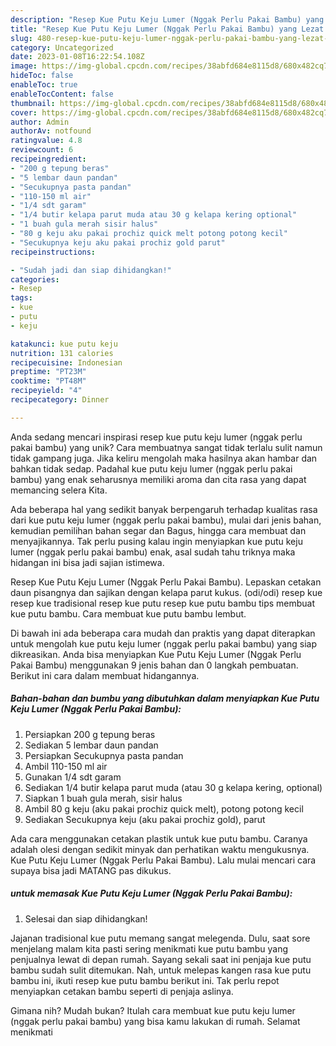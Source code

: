 ```yaml
---
description: "Resep Kue Putu Keju Lumer (Nggak Perlu Pakai Bambu) yang Lezat Sekali"
title: "Resep Kue Putu Keju Lumer (Nggak Perlu Pakai Bambu) yang Lezat Sekali"
slug: 480-resep-kue-putu-keju-lumer-nggak-perlu-pakai-bambu-yang-lezat-sekali
category: Uncategorized
date: 2023-01-08T16:22:54.108Z
image: https://img-global.cpcdn.com/recipes/38abfd684e8115d8/680x482cq70/kue-putu-keju-lumer-nggak-perlu-pakai-bambu-foto-resep-utama.jpg
hideToc: false
enableToc: true
enableTocContent: false
thumbnail: https://img-global.cpcdn.com/recipes/38abfd684e8115d8/680x482cq70/kue-putu-keju-lumer-nggak-perlu-pakai-bambu-foto-resep-utama.jpg
cover: https://img-global.cpcdn.com/recipes/38abfd684e8115d8/680x482cq70/kue-putu-keju-lumer-nggak-perlu-pakai-bambu-foto-resep-utama.jpg
author: Admin
authorAv: notfound
ratingvalue: 4.8
reviewcount: 6
recipeingredient:
- "200 g tepung beras"
- "5 lembar daun pandan"
- "Secukupnya pasta pandan"
- "110-150 ml air"
- "1/4 sdt garam"
- "1/4 butir kelapa parut muda atau 30 g kelapa kering optional"
- "1 buah gula merah sisir halus"
- "80 g keju aku pakai prochiz quick melt potong potong kecil"
- "Secukupnya keju aku pakai prochiz gold parut"
recipeinstructions:

- "Sudah jadi dan siap dihidangkan!"
categories:
- Resep
tags:
- kue
- putu
- keju

katakunci: kue putu keju 
nutrition: 131 calories
recipecuisine: Indonesian
preptime: "PT23M"
cooktime: "PT48M"
recipeyield: "4"
recipecategory: Dinner

---
```





Anda sedang mencari inspirasi resep kue putu keju lumer (nggak perlu pakai bambu) yang unik? Cara membuatnya sangat tidak terlalu sulit namun tidak gampang juga. Jika keliru mengolah maka hasilnya akan hambar dan bahkan tidak sedap. Padahal kue putu keju lumer (nggak perlu pakai bambu) yang enak seharusnya memiliki aroma dan cita rasa yang dapat memancing selera Kita.





Ada beberapa hal yang sedikit banyak berpengaruh terhadap kualitas rasa dari kue putu keju lumer (nggak perlu pakai bambu), mulai dari jenis bahan, kemudian pemilihan bahan segar dan Bagus, hingga cara membuat dan menyajikannya. Tak perlu pusing kalau ingin menyiapkan kue putu keju lumer (nggak perlu pakai bambu) enak,      asal sudah tahu triknya maka hidangan ini bisa jadi sajian istimewa.














Resep Kue Putu Keju Lumer (Nggak Perlu Pakai Bambu). Lepaskan cetakan daun pisangnya dan sajikan dengan kelapa parut kukus. (odi/odi) resep kue resep kue tradisional resep kue putu resep kue putu bambu tips membuat kue putu bambu. Cara membuat kue putu bambu lembut.






Di bawah ini ada beberapa cara mudah dan praktis yang dapat diterapkan untuk mengolah kue putu keju lumer (nggak perlu pakai bambu) yang siap dikreasikan. Anda bisa menyiapkan Kue Putu Keju Lumer (Nggak Perlu Pakai Bambu) menggunakan 9 jenis bahan dan 0 langkah pembuatan. Berikut ini cara dalam membuat hidangannya.

<!--inarticleads1-->

##### Bahan-bahan dan bumbu yang dibutuhkan dalam menyiapkan Kue Putu Keju Lumer (Nggak Perlu Pakai Bambu):

1. Persiapkan 200 g tepung beras
1. Sediakan 5 lembar daun pandan
1. Persiapkan Secukupnya pasta pandan
1. Ambil 110-150 ml air
1. Gunakan 1/4 sdt garam
1. Sediakan 1/4 butir kelapa parut muda (atau 30 g kelapa kering, optional)
1. Siapkan 1 buah gula merah, sisir halus
1. Ambil 80 g keju (aku pakai prochiz quick melt), potong potong kecil
1. Sediakan Secukupnya keju (aku pakai prochiz gold), parut


Ada cara menggunakan cetakan plastik untuk kue putu bambu. Caranya adalah olesi dengan sedikit minyak dan perhatikan waktu mengukusnya. Kue Putu Keju Lumer (Nggak Perlu Pakai Bambu). Lalu mulai mencari cara supaya bisa jadi MATANG pas dikukus. 

<!--inarticleads2-->

#####  untuk memasak Kue Putu Keju Lumer (Nggak Perlu Pakai Bambu):


1. Selesai dan siap dihidangkan!

Jajanan tradisional kue putu memang sangat melegenda. Dulu, saat sore menjelang malam kita pasti sering menikmati kue putu bambu yang penjualnya lewat di depan rumah. Sayang sekali saat ini penjaja kue putu bambu sudah sulit ditemukan. Nah, untuk melepas kangen rasa kue putu bambu ini, ikuti resep kue putu bambu berikut ini. Tak perlu repot menyiapkan cetakan bambu seperti di penjaja aslinya. 

Gimana nih? Mudah bukan? Itulah cara membuat kue putu keju lumer (nggak perlu pakai bambu) yang bisa kamu lakukan di rumah. Selamat menikmati
